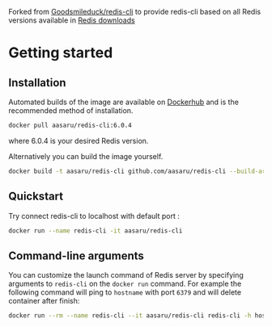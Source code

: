 Forked from [Goodsmileduck/redis-cli](https://github.com/Goodsmileduck/redis-cli) to provide redis-cli based on all Redis versions available in 
[Redis downloads](http://download.redis.io/releases/)


# Getting started



## Installation

Automated builds of the image are available on [Dockerhub](https://hub.docker.com/r/aasaru/alpine-redis-cli) and is the recommended method of installation.

```bash
docker pull aasaru/redis-cli:6.0.4
```
where 6.0.4 is your desired Redis version.


Alternatively you can build the image yourself.

```bash
docker build -t aasaru/redis-cli github.com/aasaru/redis-cli --build-arg REDIS_VERSION=6.0.4
```

## Quickstart

Try connect redis-cli to localhost with default port :

```bash
docker run --name redis-cli -it aasaru/redis-cli
```

## Command-line arguments

You can customize the launch command of Redis server by specifying arguments to `redis-cli` on the `docker run` command. For example the following command will ping to `hostname` with port `6379` and will delete container after finish:

```bash
docker run --rm --name redis-cli --it aasaru/redis-cli redis-cli -h hostname -p 6379 ping
```

